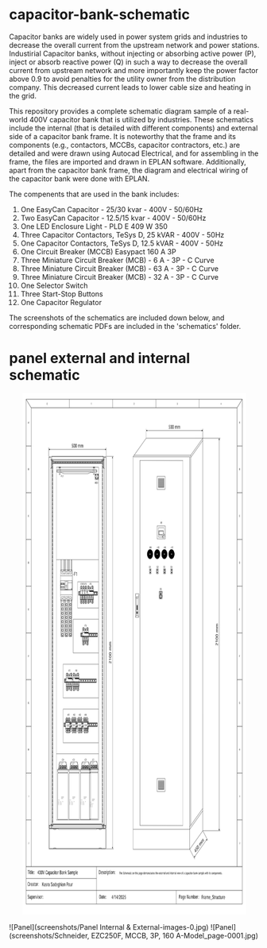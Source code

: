 # capacitor-bank-schematic
Capacitor banks are widely used in power system grids and industries to decrease the overall current from the upstream network and power stations. Industirial Capacitor banks, without injecting or absorbing active power (P), inject or absorb reactive power (Q) in such a way to decrease the overall current from upstream network and more importantly keep the power factor above 0.9 to avoid penalties for the utility owner from the distribution company. This decreased current leads to lower cable size and heating in the grid.

This repository provides a complete schematic diagram sample of a real-world 400V capacitor bank that is utilized by industries. These schematics include the internal (that is detailed with different components) and external side of a capacitor bank frame. It is noteworthy that the frame and its components (e.g., contactors, MCCBs, capacitor contractors, etc.) are detailed and were drawn using Autocad Electrical, and for assembling in the frame, the files are imported and drawn in EPLAN software. Additionally, apart from the capacitor bank frame, the diagram and electrical wiring of the capacitor bank were done with EPLAN.

The compenents that are used in the bank includes:
1. One EasyCan Capacitor - 25/30 kvar - 400V - 50/60Hz
2. Two EasyCan Capacitor - 12.5/15 kvar - 400V - 50/60Hz
3. One LED Enclosure Light - PLD E 409 W 350
4. Three Capacitor Contactors, TeSys D, 25 kVAR - 400V - 50Hz
5. One Capacitor Contactors, TeSys D, 12.5 kVAR - 400V - 50Hz
6. One Circuit Breaker (MCCB) Easypact 160 A 3P
7. Three Miniature Circuit Breaker (MCB) - 6 A - 3P - C Curve
8. Three Miniature Circuit Breaker (MCB) - 63 A - 3P - C Curve
9. Three Miniature Circuit Breaker (MCB) - 32 A - 3P - C Curve
10. One Selector Switch
11. Three Start-Stop Buttons
12. One Capacitor Regulator

The screenshots of the schematics are included down below, and corresponding schematic PDFs are included in the 'schematics' folder.


# panel external and internal schematic
<p align="center">
  <img width="450" height="1050" src="screenshots/Panel Internal & External-images-0.jpg">
</p>
![Panel](screenshots/Panel Internal & External-images-0.jpg)
![Panel](screenshots/Schneider, EZC250F, MCCB, 3P, 160 A-Model_page-0001.jpg)

